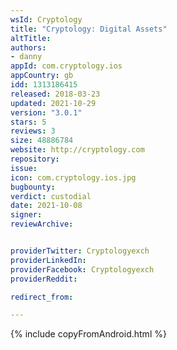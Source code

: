 ```yaml
---
wsId: Cryptology
title: "Cryptology: Digital Assets"
altTitle: 
authors:
- danny
appId: com.cryptology.ios
appCountry: gb
idd: 1313186415
released: 2018-03-23
updated: 2021-10-29
version: "3.0.1"
stars: 5
reviews: 3
size: 48886784
website: http://cryptology.com
repository: 
issue: 
icon: com.cryptology.ios.jpg
bugbounty: 
verdict: custodial
date: 2021-10-08
signer: 
reviewArchive:


providerTwitter: Cryptologyexch
providerLinkedIn: 
providerFacebook: Cryptologyexch
providerReddit: 

redirect_from:

---
```


{% include copyFromAndroid.html %}
